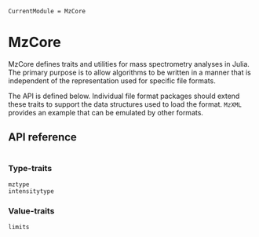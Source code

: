 ```@meta
CurrentModule = MzCore
```

# MzCore

MzCore defines traits and utilities for mass spectrometry analyses in Julia.
The primary purpose is to allow algorithms to be written in a manner that is independent of the representation used for specific file formats.

The API is defined below. Individual file format packages should extend these traits to support the data structures used to load the format. `MzXML` provides an example that can be emulated by other formats.

## API reference

```@index
```

### Type-traits

```@docs
mztype
intensitytype
```

### Value-traits

```@docs
limits
```
